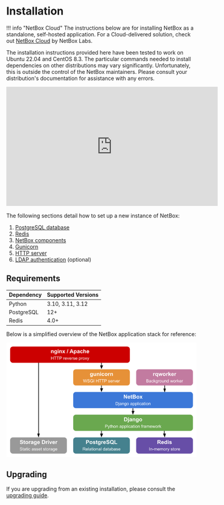 # Installation

!!! info "NetBox Cloud"
    The instructions below are for installing NetBox as a standalone, self-hosted application. For a Cloud-delivered solution, check out [NetBox Cloud](https://netboxlabs.com/netbox-cloud/) by NetBox Labs.

The installation instructions provided here have been tested to work on Ubuntu 22.04 and CentOS 8.3. The particular commands needed to install dependencies on other distributions may vary significantly. Unfortunately, this is outside the control of the NetBox maintainers. Please consult your distribution's documentation for assistance with any errors.

<iframe width="560" height="315" src="https://www.youtube.com/embed/_y5JRiW_PLM" title="YouTube video player" frameborder="0" allow="accelerometer; autoplay; clipboard-write; encrypted-media; gyroscope; picture-in-picture" allowfullscreen></iframe>

The following sections detail how to set up a new instance of NetBox:

1. [PostgreSQL database](1-postgresql.md)
1. [Redis](2-redis.md)
3. [NetBox components](3-netbox.md)
4. [Gunicorn](4-gunicorn.md)
5. [HTTP server](5-http-server.md)
6. [LDAP authentication](6-ldap.md) (optional)

## Requirements

| Dependency | Supported Versions |
|------------|--------------------|
| Python     | 3.10, 3.11, 3.12   |
| PostgreSQL | 12+                |
| Redis      | 4.0+               |

Below is a simplified overview of the NetBox application stack for reference:

![NetBox UI as seen by a non-authenticated user](../media/installation/netbox_application_stack.png)

## Upgrading

If you are upgrading from an existing installation, please consult the [upgrading guide](upgrading.md).

